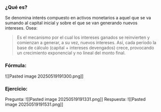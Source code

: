 ### ¿Qué es?
Se denomina interés compuesto en activos monetarios a aquel que se
va sumando al capital inicial y sobre el que se van generando nuevos
intereses. Osea:
>Es el mecanismo por el cual los intereses ganados se reinvierten y comienzan a generar, a su vez, nuevos intereses. Así, cada período la base de cálculo (capital + intereses devengados) crece, provocando un crecimiento exponencial y no lineal del monto final.

### Fórmula:
![[Pasted image 20250519191300.png]]


### Ejercicio:
Pregunta:
![[Pasted image 20250519191331.png]]
Respuesta:
![[Pasted image 20250519191531.png]]
